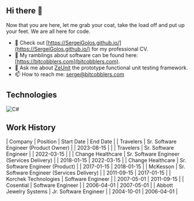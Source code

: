 ## Hi there 👋

Now that you are here, let me grab your coat, take the load off and put up your feet.  We are all here for code.

- 🔭 Check out [https://SergeiGolos.github.io/](https://SergeiGolos.github.io/) for my professional CV.
- 🤔 My ramblings about software can be found here: [https://bitcobblers.com](bitcobblers.com).
- 💬 Ask me about [ZeUnit](https://github.com/bitcobblers/ZeUnit) the prototype functional unit testing framework.
- 📫 How to reach me: [serge@bitcobblers.com](mailto:serge@bitcobblers.com)

## Technologies

![C#](https://img.shields.io/badge/c%23-%23239120.svg?style=for-the-badge&logo=csharp&logoColor=white)


## Work History

| Company | Position | Start Date | End Date |
| Travelers | Sr. Software Engineer (Product Owner) | | 2023-08-15 |  |
| Travelers | Sr. Software Engineer  | | 2022-03-15 |  |
| Change Healthcare | Sr. Software Engineer (Services Delivery) | | 2018-01-15 | 2022-03-15 |
| Change Healthcare | Sr. Software Engineer (Product) | | 2017-01-15 | 2018-01-15 |
| McKesson | Sr. Software Engineer (Services Delivery) | | 2011-09-15 | 2017-01-15 |
| Korchek Technologies | Software Engineer | | 2007-05-01 | 2011-09-15 |
| Cosential | Software Engineer | | 2006-04-01 | 2007-05-01 |
| Abbott Jewelry Systems | Jr. Software Engineer | | 2004-10-01 | 2006-04-01 |
